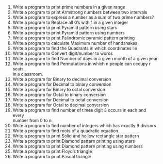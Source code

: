 1. Write a program to print prime numbers in a given range<br>
2. Write a program to print Armstrong numbers between two intervals<br>
3. Write a program to express a number as a sum of two prime numbers?<br>
4. Write a program to Replace all 0’s with 1 in a given integer<br>
5. Write a program to print Pyramid pattern using stars<br>
6. Write a program to print Pyramid pattern using numbers<br>
7. Write a program to print Palindromic pyramid pattern printing<br>
8. Write a program to calculate Maximum number of handshakes<br>
9. Write a program to find the Quadrants in which coordinates lie<br>
10. Write a program to Convert digit/number to words<br>
11. Write a program to find Number of days in a given month of a given year<br>
12. Write a program to find Permutations in which n people can occupy r seats<br>
in a classroom.<br>
13. Write a program for Binary to decimal conversion<br>
14. Write a program for Decimal to binary conversion<br>
15. Write a program for Binary to octal conversion<br>
16. Write a program for Octal to binary conversion<br>
17. Write a program for Decimal to octal conversion<br>
18. Write a program for Octal to decimal conversion<br>
19. Write a program to find number of times digit 3 occurs in each and every<br>
number from 0 to n<br>
20. Write a program to find number of integers which has exactly 9 divisors<br>
21. Write a program to find roots of a quadratic equation<br>
22. Write a program to print Solid and hollow rectangle star pattern<br>
23. Write a program to print Diamond pattern printing using stars<br>
24. Write a program to print Diamond pattern printing using numbers<br>
25. Write a program to print Floyd’s triangle<br>
26. Write a program to print Pascal triangle
